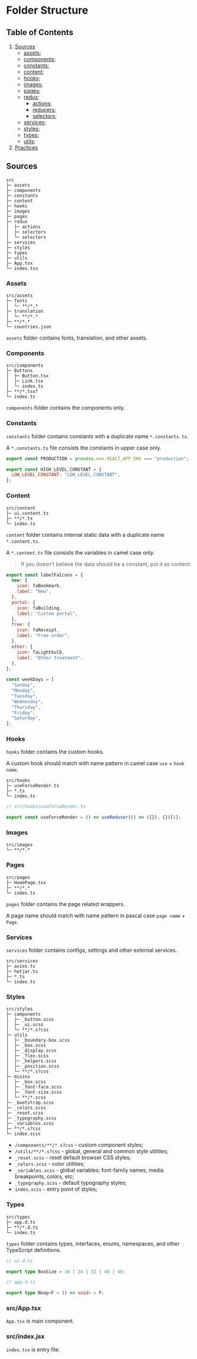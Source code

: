 # Folder Structure

## Table of Contents

1. [Sources](#sources)
   - [assets](#assets);
   - [components](#components);
   - [constants](#constants);
   - [content](#content);
   - [hooks](#hooks);
   - [images](#images);
   - [pages](#pages);
   - [redux](#redux);
     - [actions](#actions);
     - [reducers](#reducers);
     - [selectors](#selectors);
   - [services](#services);
   - [styles](#styles);
   - [types](#types);
   - [utils](#utils);
1. [Practices](#practices)

## Sources

```
src
├─ assets
├─ components
├─ constants
├─ content
├─ hooks
├─ images
├─ pages
├─ redux
│  ├─ actions
│  ├─ selectors
│  └─ selectors
├─ services
├─ styles
├─ types
├─ utils
├─ App.tsx
└─ index.tsx
```

### Assets

```
src/assets
├─ fonts
│  └─ **/*.*
├─ translation
│  └─ **/*.*
├─ **/*.*
└─ countries.json
```

`assets` folder contains fonts, translation, and other assets.

### Components

```
src/components
├─ Buttons
│  ├─ Button.tsx
│  ├─ Link.tsx
│  └─ index.ts
├─ **/*.tsx?
└─ index.ts
```

`components` folder contains the components only.

### Constants

`constants` folder contains constants with a duplicate name `*.constants.ts`.

A `*.constants.ts` file consists the constants in upper case only.

```js
export const PRODUCTION = process.env.REACT_APP_ENV === "production";
```

```js
export const HIGH_LEVEL_CONSTANT = {
  LOW_LEVEL_CONSTANT: "LOW_LEVEL_CONSTANT",
};
```

### Content

```
src/content
├─ ui.content.ts
├─ **/*.ts
└─ index.ts
```

`content` folder contains internal static data with a duplicate name `*.content.ts`.

A `*.content.ts` file consists the variables in camel case only.

> If you doesn't believe the data should be a constant, put it as content:

```js
export const labelFaIcons = {
  new: {
    icon: faBookmark,
    label: "New",
  },
  portal: {
    icon: faBuilding,
    label: "Custom portal",
  },
  free: {
    icon: faReceipt,
    label: "Free order",
  },
  other: {
    icon: faLightbulb,
    label: "Other treatment",
  },
};
```

```js
const weekDays = [
  "Sunday",
  "Monday",
  "Tuesday",
  "Wednesday",
  "Thursday",
  "Friday",
  "Saturday",
];
```

### Hooks

`hooks` folder contains the custom hooks.

A custom hook should match with name pattern in camel case `use` + `hook name`.

```
src/hooks
├─ useForceRender.ts
├─ *.ts
└─ index.ts
```

```js
// src/hooks/useForceRender.ts

export const useForceRender = () => useReducer(() => ({}), {})[1];
```

### Images

```
src/images
└─ **/*.*
```

### Pages

```
src/pages
├─ HomePage.tsx
├─ **/*.*
└─ index.ts
```

`pages` folder contains the page related wrappers.

A page name should match with name pattern in pascal case `page name` + `Page`.

### Services

`services` folder contains configs, settings and other external services.

```
src/services
├─ axios.ts
├─ hotjar.ts
├─ *.ts
└─ index.ts
```

### Styles

```
src/styles
├─ components
│  ├─ _button.scss
│  ├─ _ui.scss
│  └─ **/*.s?css
├─ utils
│  ├─ _boundary-box.scss
│  ├─ _box.scss
│  ├─ _display.scss
│  ├─ _flex.scss
│  ├─ _helpers.scss
│  ├─ _position.scss
│  └─ **/*.s?css
├─ mixins
│  ├─ _box.scss
│  ├─ _font-face.scss
│  ├─ _font-size.scss
│  └─ **/*.scss
├─ _bootstrap.scss
├─ _colors.scss
├─ _reset.scss
├─ _typography.scss
├─ _variables.scss
├─ **/*.s?css
└─ index.scss
```

- `/components/**/*.s?css` - custom component styles;
- `/utils/**/*.s?css` - global, general and common style utilities;
- `_reset.scss` - reset default browser CSS styles;
- `_colors.scss` - color utilities;
- `_variables.scss` - global variables: font-family names, media breakpoints, colors, etc;
- `_typography.scss` - default typography styles;
- `index.scss` - entry point of styles;

### Types

```
src/types
├─ app.d.ts
├─ **/*.d.ts
└─ index.ts
```

`types` folder contains types, interfaces, enums, namespaces, and other TypeScript definitions.

```ts
// ui.d.ts

export type BoxSize = 16 | 24 | 32 | 40 | 48;
```

```ts
// app.d.ts

export type Noop<F = () => void> = F;
```

### src/App.tsx

`App.tsx` is main component.

### src/index.jsx

`index.tsx` is entry file.
